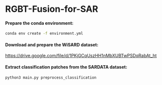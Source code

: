 # RGBT-Fusion-for-SAR

#### Prepare the conda environment:

```bash
conda env create -f environment.yml
```

#### Download and prepare the WiSARD dataset:

https://drive.google.com/file/d/1PKjGCqUszHH1nMbXUBTwPSDqRabAt_ht


#### Extract classification patches from the SARDATA dataset:

```bash
python3 main.py preprocess_classification
```
